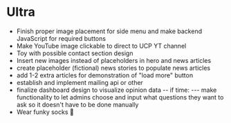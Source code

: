 # Ultra

- Finish proper image placement for side menu and make backend JavaScript for required buttons
- Make YouTube image clickable to direct to UCP YT channel
- Toy with possible contact section design
- Insert new images instead of placeholders in hero and news articles
- create placeholder (fictional) news stories to populate news articles
- add 1-2 extra articles for demonstration of "load more" button
- establish and implement mailing api or other
- finalize dashboard design to visualize opinion data
-- if time:
--- make functionality to let admins choose and input what questions they want to ask so it doesn't have to be done manually
- Wear funky socks 🧦